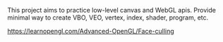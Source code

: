This project aims to practice low-level canvas and WebGL apis. Provide minimal way to create VBO, VEO, vertex, index, shader, program, etc.

https://learnopengl.com/Advanced-OpenGL/Face-culling

